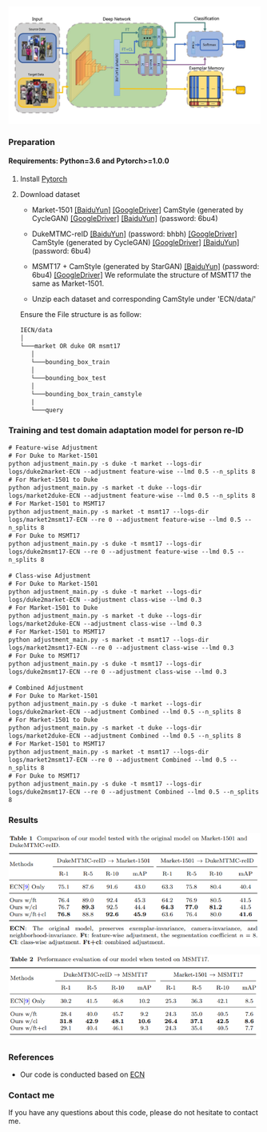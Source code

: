 ![](imgs/framework.jpg)


### Preparation

#### Requirements: Python=3.6 and Pytorch>=1.0.0

1. Install [Pytorch](http://pytorch.org/)

2. Download dataset

   - Market-1501 [[BaiduYun]](http://pan.baidu.com/s/1ntIi2Op) [[GoogleDriver]](https://drive.google.com/file/d/0B8-rUzbwVRk0c054eEozWG9COHM/view?usp=sharing) CamStyle (generated by CycleGAN) [[GoogleDriver]](https://drive.google.com/open?id=1klY3nBS2sD4pxcyUbSlhtfTk9ButMNW1) [[BaiduYun]](https://pan.baidu.com/s/1NHv1UfI9bKo1XrDx8g70ow) (password: 6bu4)
   
   - DukeMTMC-reID [[BaiduYun]](https://pan.baidu.com/s/1jS0XM7Var5nQGcbf9xUztw) (password: bhbh) [[GoogleDriver]](https://drive.google.com/open?id=1jjE85dRCMOgRtvJ5RQV9-Afs-2_5dY3O) CamStyle (generated by CycleGAN) [[GoogleDriver]](https://drive.google.com/open?id=1tNc-7C3mpSFa_xOti2PmUVXTEiqmJlUI) [[BaiduYun]](https://pan.baidu.com/s/1NHv1UfI9bKo1XrDx8g70ow) (password: 6bu4)
   
   - MSMT17 + CamStyle (generated by StarGAN) [[BaiduYun]](https://pan.baidu.com/s/1NHv1UfI9bKo1XrDx8g70ow) (password: 6bu4) [[GoogleDriver]](https://drive.google.com/open?id=11I7p0Dr-TCC9TnvY8rWp0B47gCB3K0T4) We reformulate the structure of MSMT17 the same as Market-1501.
   
   - Unzip each dataset and corresponding CamStyle under 'ECN/data/'
   
   Ensure the File structure is as follow:
   
   ```
   IECN/data    
   │
   └───market OR duke OR msmt17
      │   
      └───bounding_box_train
      │   
      └───bounding_box_test
      │   
      └───bounding_box_train_camstyle
      | 
      └───query
   ```

### Training and test domain adaptation model for person re-ID

  ```Shell
  # Feature-wise Adjustment
  # For Duke to Market-1501
  python adjustment_main.py -s duke -t market --logs-dir logs/duke2market-ECN --adjustment feature-wise --lmd 0.5 --n_splits 8
  # For Market-1501 to Duke
  python adjustment_main.py -s market -t duke --logs-dir logs/market2duke-ECN --adjustment feature-wise --lmd 0.5 --n_splits 8 
  # For Market-1501 to MSMT17
  python adjustment_main.py -s market -t msmt17 --logs-dir logs/market2msmt17-ECN --re 0 --adjustment feature-wise --lmd 0.5 --n_splits 8 
  # For Duke to MSMT17
  python adjustment_main.py -s duke -t msmt17 --logs-dir logs/duke2msmt17-ECN --re 0 --adjustment feature-wise --lmd 0.5 --n_splits 8
  
  # Class-wise Adjustment
  # For Duke to Market-1501
  python adjustment_main.py -s duke -t market --logs-dir logs/duke2market-ECN --adjustment class-wise --lmd 0.3
  # For Market-1501 to Duke
  python adjustment_main.py -s market -t duke --logs-dir logs/market2duke-ECN --adjustment class-wise --lmd 0.3
  # For Market-1501 to MSMT17
  python adjustment_main.py -s market -t msmt17 --logs-dir logs/market2msmt17-ECN --re 0 --adjustment class-wise --lmd 0.3
  # For Duke to MSMT17
  python adjustment_main.py -s duke -t msmt17 --logs-dir logs/duke2msmt17-ECN --re 0 --adjustment class-wise --lmd 0.3
  
  # Combined Adjustment
  # For Duke to Market-1501
  python adjustment_main.py -s duke -t market --logs-dir logs/duke2market-ECN --adjustment Combined --lmd 0.5 --n_splits 8
  # For Market-1501 to Duke
  python adjustment_main.py -s market -t duke --logs-dir logs/market2duke-ECN --adjustment Combined --lmd 0.5 --n_splits 8
  # For Market-1501 to MSMT17
  python adjustment_main.py -s market -t msmt17 --logs-dir logs/market2msmt17-ECN --re 0 --adjustment Combined --lmd 0.5 --n_splits 8
  # For Duke to MSMT17
  python adjustment_main.py -s duke -t msmt17 --logs-dir logs/duke2msmt17-ECN --re 0 --adjustment Combined --lmd 0.5 --n_splits 8
  ```


### Results

![](imgs/market_duke.png) 

![](imgs/msmt17.png)

       
### References

- Our code is conducted based on [ECN](https://github.com/zhunzhong07/ECN)


### Contact me

If you have any questions about this code, please do not hesitate to contact me.

